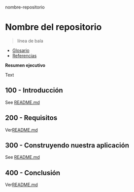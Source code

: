 nombre-repositorio

# Nombre del repositorio

> línea de bala

-   [Glosario](./GLOSSARY.md)
-   [Referencias](./REFERENCES.md)

**Resumen ejecutivo**

Text

## 100 - Introducción

See [README.md](./100/README.md)

## 200 - Requisitos

Ver[README.md](./200/README.md)

## 300 - Construyendo nuestra aplicación

See [README.md](./300/README.md)

## 400 - Conclusión

Ver[README.md](./400/README.md)
